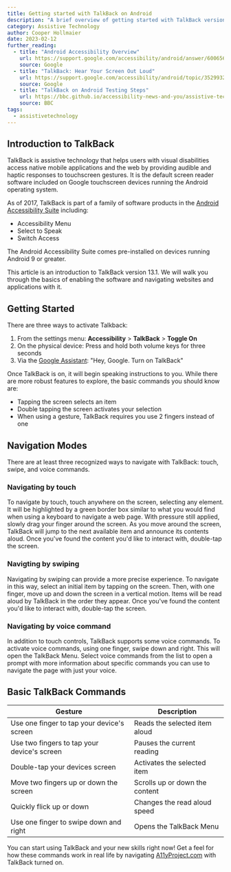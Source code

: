 ```yaml
---
title: Getting started with TalkBack on Android
description: "A brief overview of getting started with TalkBack version 13.1 on Android."
category: Assistive Technology
author: Cooper Hollmaier
date: 2023-02-12
further_reading:
  - title: "Android Accessibility Overview"
    url: https://support.google.com/accessibility/android/answer/6006564?hl=en
    source: Google
  - title: "TalkBack: Hear Your Screen Out Loud"
    url: https://support.google.com/accessibility/android/topic/3529932?hl=en&ref_topic=9078845
    source: Google
  - title: "TalkBack on Android Testing Steps"
    url: https://bbc.github.io/accessibility-news-and-you/assistive-technology/testing-steps/talkback-android.html
    source: BBC
tags:
  - assistivetechnology
---
```


## Introduction to TalkBack

TalkBack is assistive technology that helps users with visual disabilities access native mobile applications and the web by providing audible and haptic responses to touchscreen gestures. It is the default screen reader software included on Google touchscreen devices running the Android operating system.

As of 2017, TalkBack is part of a family of software products in the [Android Accessibility Suite](https://play.google.com/store/apps/details?id=com.google.android.marvin.talkback&hl=en_US&gl=US&pli=1) including:

- Accessibility Menu
- Select to Speak
- Switch Access

The Android Accessibility Suite comes pre-installed on devices running Android 9 or greater.

This article is an introduction to TalkBack version 13.1. We will walk you through the basics of enabling the software and navigating websites and applications with it.

## Getting Started

There are three ways to activate Talkback:

1. From the settings menu: **Accessibility** > **TalkBack** > **Toggle On**
2. On the physical device: Press and hold both volume keys for three seconds
3. Via the [Google Assistant](https://assistant.google.com/): "Hey, Google. Turn on TalkBack"

Once TalkBack is on, it will begin speaking instructions to you. While there are more robust features to explore, the basic commands you should know are:

- Tapping the screen selects an item
- Double tapping the screen activates your selection
- When using a gesture, TalkBack requires you use 2 fingers instead of one

## Navigation Modes

There are at least three recognized ways to navigate with TalkBack: touch, swipe, and voice commands.

### Navigating by touch

To navigate by touch, touch anywhere on the screen, selecting any element. It will be highlighted by a green border box similar to what you would find when using a keyboard to navigate a web page. With pressure still applied, slowly drag your finger around the screen. As you move around the screen, TalkBack will jump to the next available item and announce its contents aloud. Once you've found the content you'd like to interact with, double-tap the screen.

### Navigting by swiping

Navigating by swiping can provide a more precise experience. To navigate in this way, select an initial item by tapping on the screen. Then, with one finger, move up and down the screen in a vertical motion. Items will be read aloud by TalkBack in the order they appear. Once you've found the content you'd like to interact with, double-tap the screen.

### Navigating by voice command

In addition to touch controls, TalkBack supports some voice commands. To activate voice commands, using one finger, swipe down and right. This will open the TalkBack Menu. Select voice commands from the list to open a prompt with more information about specific commands you can use to navigate the page with just your voice.

## Basic TalkBack Commands

Gesture | Description
--------|------------
Use one finger to tap your device's screen | Reads the selected item aloud
Use two fingers to tap your device's screen | Pauses the current reading
Double-tap your devices screen | Activates the selected item
Move two fingers up or down the screen | Scrolls up or down the content
Quickly flick up or down | Changes the read aloud speed
Use one finger to swipe down and right | Opens the TalkBack Menu

You can start using TalkBack and your new skills right now! Get a feel for how these commands work in real life by navigating [A11yProject.com](https://www.a11yproject.com/) with TalkBack turned on.
